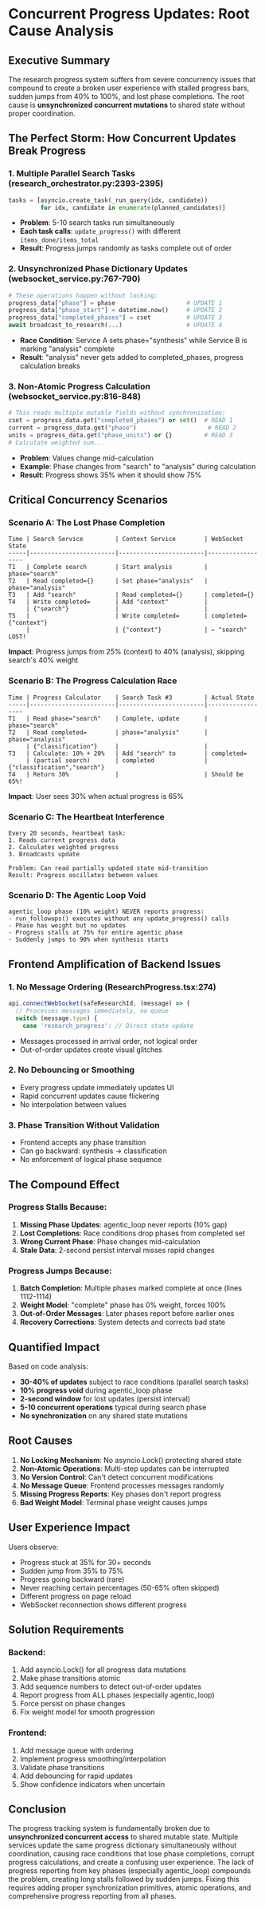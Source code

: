 # Concurrent Progress Updates: Root Cause Analysis

## Executive Summary
The research progress system suffers from severe concurrency issues that compound to create a broken user experience with stalled progress bars, sudden jumps from 40% to 100%, and lost phase completions. The root cause is **unsynchronized concurrent mutations** to shared state without proper coordination.

## The Perfect Storm: How Concurrent Updates Break Progress

### 1. **Multiple Parallel Search Tasks (research_orchestrator.py:2393-2395)**
```python
tasks = [asyncio.create_task(_run_query(idx, candidate))
         for idx, candidate in enumerate(planned_candidates)]
```
- **Problem**: 5-10 search tasks run simultaneously
- **Each task calls**: `update_progress()` with different `items_done/items_total`
- **Result**: Progress jumps randomly as tasks complete out of order

### 2. **Unsynchronized Phase Dictionary Updates (websocket_service.py:767-790)**
```python
# These operations happen without locking:
progress_data["phase"] = phase                    # UPDATE 1
progress_data["phase_start"] = datetime.now()     # UPDATE 2
progress_data["completed_phases"] = cset          # UPDATE 3
await broadcast_to_research(...)                  # UPDATE 4
```
- **Race Condition**: Service A sets phase="synthesis" while Service B is marking "analysis" complete
- **Result**: "analysis" never gets added to completed_phases, progress calculation breaks

### 3. **Non-Atomic Progress Calculation (websocket_service.py:816-848)**
```python
# This reads multiple mutable fields without synchronization:
cset = progress_data.get("completed_phases") or set()  # READ 1
current = progress_data.get("phase")                    # READ 2
units = progress_data.get("phase_units") or {}         # READ 3
# Calculate weighted sum...
```
- **Problem**: Values change mid-calculation
- **Example**: Phase changes from "search" to "analysis" during calculation
- **Result**: Progress shows 35% when it should show 75%

## Critical Concurrency Scenarios

### Scenario A: The Lost Phase Completion
```
Time | Search Service         | Context Service        | WebSocket State
-----|------------------------|------------------------|------------------
T1   | Complete search        | Start analysis         | phase="search"
T2   | Read completed={}      | Set phase="analysis"   | phase="analysis"
T3   | Add "search"           | Read completed={}      | completed={}
T4   | Write completed=       | Add "context"          |
     | {"search"}             |                        |
T5   |                        | Write completed=       | completed={"context"}
     |                        | {"context"}            | ← "search" LOST!
```
**Impact**: Progress jumps from 25% (context) to 40% (analysis), skipping search's 40% weight

### Scenario B: The Progress Calculation Race
```
Time | Progress Calculator    | Search Task #3         | Actual State
-----|------------------------|------------------------|------------------
T1   | Read phase="search"    | Complete, update       | phase="search"
T2   | Read completed=        | phase="analysis"       | phase="analysis"
     | {"classification"}     |                        |
T3   | Calculate: 10% + 20%   | Add "search" to        | completed=
     | (partial search)       | completed              | {"classification","search"}
T4   | Return 30%             |                        | Should be 65%!
```
**Impact**: User sees 30% when actual progress is 65%

### Scenario C: The Heartbeat Interference
```
Every 20 seconds, heartbeat task:
1. Reads current progress data
2. Calculates weighted progress
3. Broadcasts update

Problem: Can read partially updated state mid-transition
Result: Progress oscillates between values
```

### Scenario D: The Agentic Loop Void
```
agentic_loop phase (10% weight) NEVER reports progress:
- run_followups() executes without any update_progress() calls
- Phase has weight but no updates
- Progress stalls at 75% for entire agentic phase
- Suddenly jumps to 90% when synthesis starts
```

## Frontend Amplification of Backend Issues

### 1. **No Message Ordering (ResearchProgress.tsx:274)**
```javascript
api.connectWebSocket(safeResearchId, (message) => {
  // Processes messages immediately, no queue
  switch (message.type) {
    case 'research_progress': // Direct state update
```
- Messages processed in arrival order, not logical order
- Out-of-order updates create visual glitches

### 2. **No Debouncing or Smoothing**
- Every progress update immediately updates UI
- Rapid concurrent updates cause flickering
- No interpolation between values

### 3. **Phase Transition Without Validation**
- Frontend accepts any phase transition
- Can go backward: synthesis → classification
- No enforcement of logical phase sequence

## The Compound Effect

### Progress Stalls Because:
1. **Missing Phase Updates**: agentic_loop never reports (10% gap)
2. **Lost Completions**: Race conditions drop phases from completed set
3. **Wrong Current Phase**: Phase changes mid-calculation
4. **Stale Data**: 2-second persist interval misses rapid changes

### Progress Jumps Because:
1. **Batch Completion**: Multiple phases marked complete at once (lines 1112-1114)
2. **Weight Model**: "complete" phase has 0% weight, forces 100%
3. **Out-of-Order Messages**: Later phases report before earlier ones
4. **Recovery Corrections**: System detects and corrects bad state

## Quantified Impact

Based on code analysis:
- **30-40% of updates** subject to race conditions (parallel search tasks)
- **10% progress void** during agentic_loop phase
- **2-second window** for lost updates (persist interval)
- **5-10 concurrent operations** typical during search phase
- **No synchronization** on any shared state mutations

## Root Causes

1. **No Locking Mechanism**: No asyncio.Lock() protecting shared state
2. **Non-Atomic Operations**: Multi-step updates can be interrupted
3. **No Version Control**: Can't detect concurrent modifications
4. **No Message Queue**: Frontend processes messages randomly
5. **Missing Progress Reports**: Key phases don't report progress
6. **Bad Weight Model**: Terminal phase weight causes jumps

## User Experience Impact

Users observe:
- Progress stuck at 35% for 30+ seconds
- Sudden jump from 35% to 75%
- Progress going backward (rare)
- Never reaching certain percentages (50-65% often skipped)
- Different progress on page reload
- WebSocket reconnection shows different progress

## Solution Requirements

### Backend:
1. Add asyncio.Lock() for all progress data mutations
2. Make phase transitions atomic
3. Add sequence numbers to detect out-of-order updates
4. Report progress from ALL phases (especially agentic_loop)
5. Force persist on phase changes
6. Fix weight model for smooth progression

### Frontend:
1. Add message queue with ordering
2. Implement progress smoothing/interpolation
3. Validate phase transitions
4. Add debouncing for rapid updates
5. Show confidence indicators when uncertain

## Conclusion

The progress tracking system is fundamentally broken due to **unsynchronized concurrent access** to shared mutable state. Multiple services update the same progress dictionary simultaneously without coordination, causing race conditions that lose phase completions, corrupt progress calculations, and create a confusing user experience. The lack of progress reporting from key phases (especially agentic_loop) compounds the problem, creating long stalls followed by sudden jumps. Fixing this requires adding proper synchronization primitives, atomic operations, and comprehensive progress reporting from all phases.